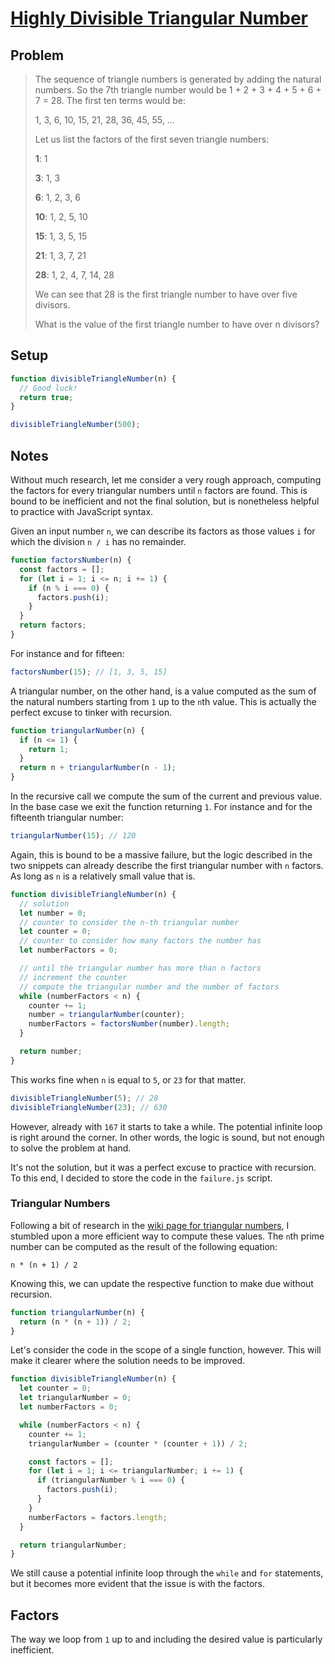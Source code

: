 # [Highly Divisible Triangular Number](https://www.freecodecamp.org/learn/coding-interview-prep/project-euler/problem-12-highly-divisible-triangular-number)

## Problem

> The sequence of triangle numbers is generated by adding the natural numbers. So the 7th triangle number would be 1 + 2 + 3 + 4 + 5 + 6 + 7 = 28. The first ten terms would be:
>
> 1, 3, 6, 10, 15, 21, 28, 36, 45, 55, ...
>
> Let us list the factors of the first seven triangle numbers:
>
> **1**: 1
>
> **3**: 1, 3
>
> **6**: 1, 2, 3, 6
>
> **10**: 1, 2, 5, 10
>
> **15**: 1, 3, 5, 15
>
> **21**: 1, 3, 7, 21
>
> **28**: 1, 2, 4, 7, 14, 28
>
> We can see that 28 is the first triangle number to have over five divisors.
>
> What is the value of the first triangle number to have over n divisors?

## Setup

```js
function divisibleTriangleNumber(n) {
  // Good luck!
  return true;
}

divisibleTriangleNumber(500);
```

## Notes

Without much research, let me consider a very rough approach, computing the factors for every triangular numbers until `n` factors are found. This is bound to be inefficient and not the final solution, but is nonetheless helpful to practice with JavaScript syntax.

Given an input number `n`, we can describe its factors as those values `i` for which the division `n / i` has no remainder.

```js
function factorsNumber(n) {
  const factors = [];
  for (let i = 1; i <= n; i += 1) {
    if (n % i === 0) {
      factors.push(i);
    }
  }
  return factors;
}
```

For instance and for fifteen:

```js
factorsNumber(15); // [1, 3, 5, 15]
```

A triangular number, on the other hand, is a value computed as the sum of the natural numbers starting from `1` up to the `n`th value. This is actually the perfect excuse to tinker with recursion.

```js
function triangularNumber(n) {
  if (n <= 1) {
    return 1;
  }
  return n + triangularNumber(n - 1);
}
```

In the recursive call we compute the sum of the current and previous value. In the base case we exit the function returning `1`. For instance and for the fifteenth triangular number:

```js
triangularNumber(15); // 120
```

Again, this is bound to be a massive failure, but the logic described in the two snippets can already describe the first triangular number with `n` factors. As long as `n` is a relatively small value that is.

```js
function divisibleTriangleNumber(n) {
  // solution
  let number = 0;
  // counter to consider the n-th triangular number
  let counter = 0;
  // counter to consider how many factors the number has
  let numberFactors = 0;

  // until the triangular number has more than n factors
  // increment the counter
  // compute the triangular number and the number of factors
  while (numberFactors < n) {
    counter += 1;
    number = triangularNumber(counter);
    numberFactors = factorsNumber(number).length;
  }

  return number;
}
```

This works fine when `n` is equal to `5`, or `23` for that matter.

```js
divisibleTriangleNumber(5); // 28
divisibleTriangleNumber(23); // 630
```

However, already with `167` it starts to take a while. The potential infinite loop is right around the corner. In other words, the logic is sound, but not enough to solve the problem at hand.

It's not the solution, but it was a perfect excuse to practice with recursion. To this end, I decided to store the code in the `failure.js` script.

### Triangular Numbers

Following a bit of research in the [wiki page for triangular numbers](https://en.wikipedia.org/wiki/Triangular_number), I stumbled upon a more efficient way to compute these values. The `n`th prime number can be computed as the result of the following equation:

```code
n * (n + 1) / 2
```

Knowing this, we can update the respective function to make due without recursion.

```js
function triangularNumber(n) {
  return (n * (n + 1)) / 2;
}
```

Let's consider the code in the scope of a single function, however. This will make it clearer where the solution needs to be improved.

```js
function divisibleTriangleNumber(n) {
  let counter = 0;
  let triangularNumber = 0;
  let numberFactors = 0;

  while (numberFactors < n) {
    counter += 1;
    triangularNumber = (counter * (counter + 1)) / 2;

    const factors = [];
    for (let i = 1; i <= triangularNumber; i += 1) {
      if (triangularNumber % i === 0) {
        factors.push(i);
      }
    }
    numberFactors = factors.length;
  }

  return triangularNumber;
}
```

We still cause a potential infinite loop through the `while` and `for` statements, but it becomes more evident that the issue is with the factors.

## Factors

The way we loop from `1` up to and including the desired value is particularly inefficient.

